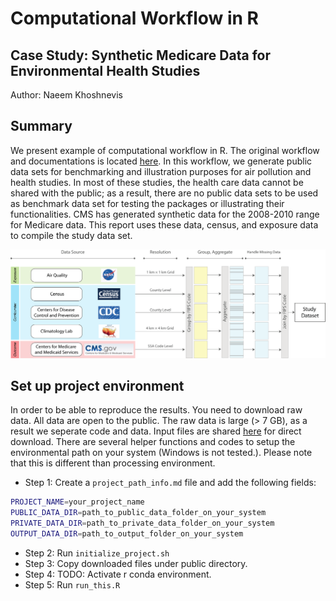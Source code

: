 # Computational Workflow in R
## Case Study: Synthetic Medicare Data for Environmental Health Studies

Author: Naeem Khoshnevis

## Summary

We present example of computational workflow in R. The original workflow and documentations is located [here](https://github.com/NSAPH/synthetic_data). 
In this workflow, we generate public data sets for benchmarking and illustration purposes for air pollution and health studies. In most of these studies, the health care data cannot be shared with the public; as a result, there are no public data sets to be used as benchmark data set for testing the packages or illustrating their functionalities.  CMS has generated synthetic data for the 2008-2010 range for Medicare data. This report uses these data, census, and exposure data to compile the study data set. 

<img src="figures/png/Figure1.png" width="1200">


## Set up project environment

In order to be able to reproduce the results. You need to download raw data. All data are open to the public. The raw data is large (> 7 GB), as a result we seperate code and data. Input files are shared [here](https://drive.google.com/drive/folders/1t8x0hQ_oHuuXV_Hr-1l9jpjjaWcry2qw?usp=sharing) for direct download. There are several helper functions and codes to setup the environmental path on your system (Windows is not tested.). Please note that this is different than processing environment. 

- Step 1: Create a `project_path_info.md` file and add the following fields:

```sh
PROJECT_NAME=your_project_name
PUBLIC_DATA_DIR=path_to_public_data_folder_on_your_system
PRIVATE_DATA_DIR=path_to_private_data_folder_on_your_system
OUTPUT_DATA_DIR=path_to_output_folder_on_your_system
```

- Step 2: Run `initialize_project.sh`
- Step 3: Copy downloaded files under public directory.
- Step 4: TODO: Activate r conda environment.
- Step 5: Run `run_this.R`

